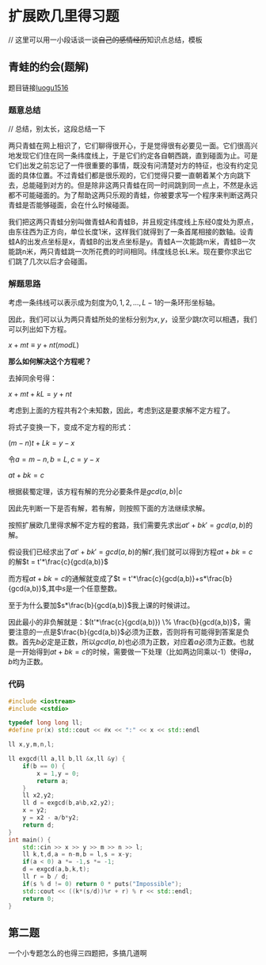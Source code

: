 # 扩展欧几里得习题

// 这里可以用一小段话谈一谈~~自己的感情经历~~知识点总结，模板

## 青蛙的约会(题解)

题目链接[luogu1516](https://www.luogu.org/problemnew/show/P1516)

### 题意总结


// 总结，别太长，这段总结一下

两只青蛙在网上相识了，它们聊得很开心，于是觉得很有必要见一面。它们很高兴地发现它们住在同一条纬度线上，于是它们约定各自朝西跳，直到碰面为止。可是它们出发之前忘记了一件很重要的事情，既没有问清楚对方的特征，也没有约定见面的具体位置。不过青蛙们都是很乐观的，它们觉得只要一直朝着某个方向跳下去，总能碰到对方的。但是除非这两只青蛙在同一时间跳到同一点上，不然是永远都不可能碰面的。为了帮助这两只乐观的青蛙，你被要求写一个程序来判断这两只青蛙是否能够碰面，会在什么时候碰面。

我们把这两只青蛙分别叫做青蛙A和青蛙B，并且规定纬度线上东经0度处为原点，由东往西为正方向，单位长度1米，这样我们就得到了一条首尾相接的数轴。设青蛙A的出发点坐标是x，青蛙B的出发点坐标是y。青蛙A一次能跳m米，青蛙B一次能跳n米，两只青蛙跳一次所花费的时间相同。纬度线总长L米。现在要你求出它们跳了几次以后才会碰面。

### 解题思路

考虑一条纬线可以表示成为刻度为$0,1,2,...,L-1$的一条环形坐标轴。

因此，我们可以认为两只青蛙所处的坐标分别为$x,y$，设至少跳$t$次可以相遇，我们可以列出如下方程。

$x + mt \equiv y + nt (mod L)$
 
**那么如何解决这个方程呢？**

去掉同余号得：

$x + mt + kL = y + nt$

考虑到上面的方程共有$2$个未知数，因此，考虑到这是要求解不定方程了。

将式子变换一下，变成不定方程的形式：

$(m-n)t+Lk = y-x$

令$a = m-n,b = L,c = y-x$

$at+bk=c$

根据裴蜀定理，该方程有解的充分必要条件是$gcd(a,b)|c$

因此先判断一下是否有解，若有解，则按照下面的方法继续求解。

按照扩展欧几里得求解不定方程的套路，我们需要先求出$at'+bk'=gcd(a,b)$的解。

假设我们已经求出了$at'+bk'=gcd(a,b)$的解$t'$,我们就可以得到方程$at+bk=c$的解$t = t'*\frac{c}{gcd(a,b)}$

而方程$at+bk=c$的通解就变成了$t = t'*\frac{c}{gcd(a,b)}+s*\frac{b}{gcd(a,b)}$,其中$s$是一个任意整数。

至于为什么要加$s*\frac{b}{gcd(a,b)}$我上课的时候讲过。

因此最小的非负解就是：$(t'*\frac{c}{gcd(a,b)}) \% \frac{b}{gcd(a,b)}$，需要注意的一点是$\frac{b}{gcd(a,b)}$必须为正数，否则将有可能得到答案是负数。首先$b$必定是正数，所以$gcd(a,b)$也必须为正数，对应着$a$必须为正数。也就是一开始得到$at+bk=c$的时候，需要做一下处理（比如两边同乘以-1）使得$a，b$均为正数。

### 代码

```cpp
#include <iostream>
#include <cstdio>

typedef long long ll;
#define pr(x) std::cout << #x << ":" << x << std::endl

ll x,y,m,n,l;

ll exgcd(ll a,ll b,ll &x,ll &y) {
	if(b == 0) {
		x = 1,y = 0;
		return a;
	}
	ll x2,y2;
	ll d = exgcd(b,a%b,x2,y2);
	x = y2;
	y = x2 - a/b*y2;
	return d;
}
int main() {
	std::cin >> x >> y >> m >> n >> l;
	ll k,t,d,a = n-m,b = l,s = x-y;
	if(a < 0) a *= -1,s *= -1;
	d = exgcd(a,b,k,t);
	ll r = b / d;
	if(s % d != 0) return 0 * puts("Impossible");
	std::cout << ((k*(s/d))%r + r) % r << std::endl;
	return 0;
}

```


## 第二题

一个小专题怎么的也得三四题把，多搞几道啊